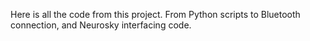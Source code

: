 Here is all the code from this project. From Python scripts to Bluetooth connection, and Neurosky interfacing code. 
